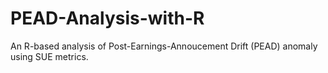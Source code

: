 # PEAD-Analysis-with-R
An R-based analysis of Post-Earnings-Annoucement Drift (PEAD) anomaly using SUE metrics.
